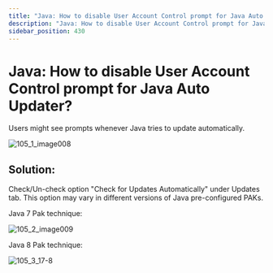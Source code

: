 ```yaml
---
title: "Java: How to disable User Account Control prompt for Java Auto Updater?"
description: "Java: How to disable User Account Control prompt for Java Auto Updater?"
sidebar_position: 430
---
```


# Java: How to disable User Account Control prompt for Java Auto Updater?

Users might see prompts whenever Java tries to update automatically.

![105_1_image008](/images/endpointpolicymanager/applicationsettings/preconfigured/java/105_1_image008.webp)

## Solution:

Check/Un-check option "Check for Updates Automatically" under Updates tab. This option may vary in
different versions of Java pre-configured PAKs.

Java 7 Pak technique:

![105_2_image009](/images/endpointpolicymanager/applicationsettings/preconfigured/java/105_2_image009.webp)

Java 8 Pak technique:

![105_3_17-8](/images/endpointpolicymanager/applicationsettings/preconfigured/java/105_3_17-8.webp)
